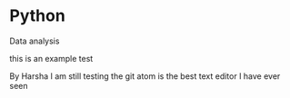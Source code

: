 # Python
Data analysis

this is an example test

By Harsha I am still testing the git
atom is the best text editor I have ever seen
